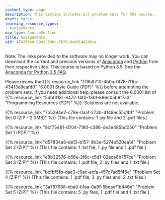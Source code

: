 ```yaml
---
content_type: page
description: This section includes all problem sets for the course.
draft: false
learning_resource_types:
- Assignments
ocw_type: CourseSection
title: Assignments
uid: 4f4256e8-99a1-396c-7b78-8c0d1442d6ca
---
```

Note: The links provided to the software may no longer work. You can download the current and previous versions of [Anaconda](https://www.anaconda.com/) and [Python](https://www.python.org/) from their respective sites. This course is based on Python 3.5. See the [Anaconda for Python 3.5 FAQ](https://docs.anaconda.com/anaconda/user-guide/faq/#anaconda-faq-35).

Please review the {{% resource_link "f79b8710-4b0a-0f78-7f6a-43413e8eafd0" "6.0001 Style Guide (PDF)" %}} before attempting the problem sets. If you need additional help, please consult the 6.0001 list of {{% resource_link "5dbf3131-e472-f4f0-13b1-896c05b9f7a3" "Programming Resources (PDF)" %}}. Solutions are not available.

{{% resource_link "7b5294e2-c78e-0aaf-273b-4149ec55c1b1" "Problem Set 0 (ZIP - 2.0MB)" %}} (This file contains: 1 .py file and 2 .pdf files.)

{{% resource_link "8cf75481-d704-7180-c386-de3e485bd050" "Problem Set 1 (PDF)" %}}

{{% resource_link "d57834a8-de13-b157-9b3e-5274e520ea14" "Problem Set 2 (ZIP)" %}} (This file contains: 1 .txt file, 1 .py file and 1 .pdf file.)

{{% resource_link "e8b32576-c66e-2f6c-c5d1-02aca6b757ce" "Problem Set 3 (ZIP)" %}} (This file contains: 1 .pdf file, 2 .py files and 1 .txt file.)

{{% resource_link "bcfbf5fb-dae3-c9ac-acfa-457c7ad5f46e" "Problem Set 4 (ZIP)" %}} (This file contains: 1 .pdf file, 3 .py files and  2 .txt files.)

{{% resource_link "3a797988-eba0-b1aa-0a9f-5beacf1b446e" "Problem Set 5 (ZIP)" %}} (This file contains: 5 .py files, 1 .pdf file and 1 .txt file.)